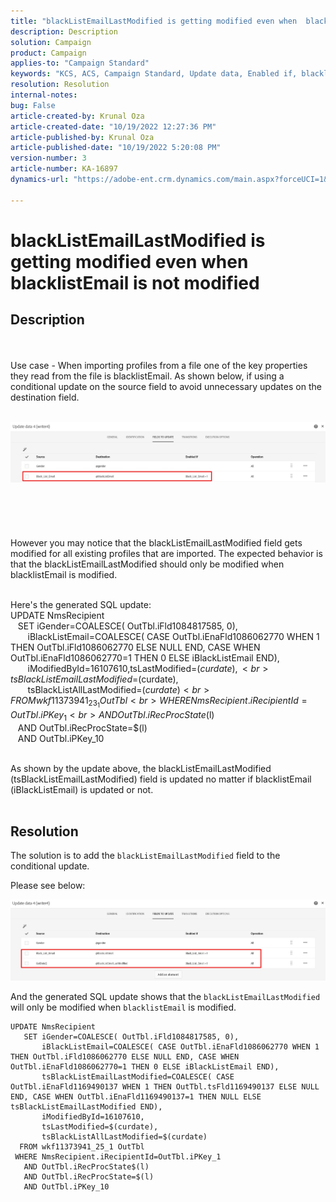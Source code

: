 ```yaml
---
title: "blackListEmailLastModified is getting modified even when  blacklistEmail is not modified"
description: Description
solution: Campaign
product: Campaign
applies-to: "Campaign Standard"
keywords: "KCS, ACS, Campaign Standard, Update data, Enabled if, blacklistEmail, blackListEmailLastModified "
resolution: Resolution
internal-notes: 
bug: False
article-created-by: Krunal Oza
article-created-date: "10/19/2022 12:27:36 PM"
article-published-by: Krunal Oza
article-published-date: "10/19/2022 5:20:08 PM"
version-number: 3
article-number: KA-16897
dynamics-url: "https://adobe-ent.crm.dynamics.com/main.aspx?forceUCI=1&pagetype=entityrecord&etn=knowledgearticle&id=632ed366-a94f-ed11-bba2-00224808679b"

---
```

# blackListEmailLastModified is getting modified even when  blacklistEmail is not modified

## Description

 <br><br>Use case - When importing profiles from a file one of the key properties they read from the file is blacklistEmail. As shown below, if using a conditional update on the source field to avoid unnecessary updates on the destination field.

<br>![](assets/___642ed366-a94f-ed11-bba2-00224808679b___.jpeg)<br><br> <br><br> <br><br>However you may notice that the blackListEmailLastModified field gets modified for all existing profiles that are imported. The expected behavior is that the blackListEmailLastModified should only be modified when  blacklistEmail is modified.

<br>Here's the generated SQL update:
<br>UPDATE NmsRecipient 
<br>   SET iGender=COALESCE( OutTbl.iFld1084817585, 0),
<br>       iBlackListEmail=COALESCE( CASE OutTbl.iEnaFld1086062770 WHEN 1 THEN OutTbl.iFld1086062770 ELSE NULL END, CASE WHEN OutTbl.iEnaFld1086062770=1 THEN 0 ELSE iBlackListEmail END),
<br>       iModifiedById=16107610,tsLastModified=$(curdate),
<br>       tsBlackListEmailLastModified=$(curdate),
<br>       tsBlackListAllLastModified=$(curdate) 
<br>  FROM wkf11373941_23_1 OutTbl 
<br> WHERE NmsRecipient.iRecipientId=OutTbl.iPKey_1 
<br>   AND OutTbl.iRecProcState$(l) 
<br>   AND OutTbl.iRecProcState=$(l) 
<br>   AND OutTbl.iPKey_10


<br>As shown by the update above, the blackListEmailLastModified (tsBlackListEmailLastModified) field is updated no matter if blacklistEmail (iBlackListEmail) is updated or not.
<br> 

## Resolution


The solution is to add the `blackListEmailLastModified` field to the conditional update.

Please see below:

![](assets/46d6b7ee-ab97-eb11-b1ac-002248093c2a.png)

And the generated SQL update shows that the `blackListEmailLastModified` will only be modified when `blacklistEmail` is modified.




```
UPDATE NmsRecipient 
   SET iGender=COALESCE( OutTbl.iFld1084817585, 0),
       iBlackListEmail=COALESCE( CASE OutTbl.iEnaFld1086062770 WHEN 1 THEN OutTbl.iFld1086062770 ELSE NULL END, CASE WHEN OutTbl.iEnaFld1086062770=1 THEN 0 ELSE iBlackListEmail END),
       tsBlackListEmailLastModified=COALESCE( CASE OutTbl.iEnaFld1169490137 WHEN 1 THEN OutTbl.tsFld1169490137 ELSE NULL END, CASE WHEN OutTbl.iEnaFld1169490137=1 THEN NULL ELSE tsBlackListEmailLastModified END),
       iModifiedById=16107610,
       tsLastModified=$(curdate),
       tsBlackListAllLastModified=$(curdate) 
  FROM wkf11373941_25_1 OutTbl 
 WHERE NmsRecipient.iRecipientId=OutTbl.iPKey_1 
   AND OutTbl.iRecProcState$(l) 
   AND OutTbl.iRecProcState=$(l) 
   AND OutTbl.iPKey_10
```




